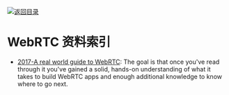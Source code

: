 [![返回目录](https://parg.co/UGo)](https://parg.co/b4z) 
 
 


# WebRTC 资料索引

* [2017-A real world guide to WebRTC](https://deepstreamhub.com/tutorials/protocols/webrtc-intro/): The goal is that once you've read through it you've gained a solid, hands-on understanding of what it takes to build WebRTC apps and enough additional knowledge to know where to go next.
